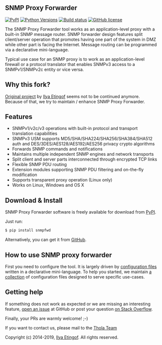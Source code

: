 
SNMP Proxy Forwarder
--------------------

[![PyPI](https://img.shields.io/pypi/v/snmpfwd.svg?maxAge=2592000)](https://pypi.org/project/snmpfwd)
[![Python Versions](https://img.shields.io/pypi/pyversions/snmpfwd.svg)](https://pypi.org/project/snmpfwd/)
[![Build status](https://travis-ci.org/etingof/snmpfwd.svg?branch=master)](https://travis-ci.org/etingof/snmpfwd)
[![GitHub license](https://img.shields.io/badge/license-BSD-blue.svg)](https://raw.githubusercontent.com/etingof/snmpfwd/master/LICENSE.txt)

The SNMP Proxy Forwarder tool works as an application-level proxy with a built-in
SNMP message router. SNMP forwarder design features split client/server operation
that promotes having one part of the system in DMZ while other part is 
facing the Internet. Message routing can be programmed via a declarative
mini-language.

Typical use case for an SNMP proxy is to work as an application-level firewall
or a protocol translator that enables SNMPv3 access to a SNMPv1/SNMPv2c
entity or vice versa.

Why this fork?
--------------
[Original project](https://github.com/etingof/snmpfwd) by [Ilya Etingof](https://github.com/etingof) seems not to be continued anymore.
Because of that, we try to maintain / enhance SNMP Proxy Forwarder.


Features
--------

* SNMPv1/v2c/v3 operations with built-in protocol and transport translation capabilities
* SNMPv3 USM supports MD5/SHA/SHA224/SHA256/SHA384/SHA512 auth and
  DES/3DES/AES128/AES192/AES256 privacy crypto algorithms
* Forwards SNMP commands and notifications
* Maintains multiple independent SNMP engines and network transports
* Split client and server parts interconnected through encrypted TCP links
* Flexible SNMP PDU routing
* Extension modules supporting SNMP PDU filtering and on-the-fly modification
* Supports transparent proxy operation (Linux only)
* Works on Linux, Windows and OS X

Download & Install
------------------

SNMP Proxy Forwarder software is freely available for download from
[PyPI](https://pypi.org/project/snmpfwd).

Just run:

```bash
$ pip install snmpfwd
```

Alternatively, you can get it from [GitHub](https://github.com/etingof/snmpfwd/releases).

How to use SNMP proxy forwarder
-------------------------------

First you need to configure the tool. It is largely driven by
[configuration files](http://snmplabs.com/snmpfwd/configuration/index.html)
written in a declarative mini-language. To help you started, we maintain
[a collection](http://snmplabs.com/snmpfwd/configuration/index.html#examples)
of configuration files designed to serve specific use-cases.

Getting help
------------

If something does not work as expected or we are missing an interesting feature,
[open an issue](https://github.com/etingof/snmpfwd/issues) at GitHub or
post your question [on Stack Overflow](https://stackoverflow.com/questions/ask).

Finally, your PRs are warmly welcome! ;-)

If you want to contact us, please mail to the [Thola Team](mailto:snmplabs@thola.io)

Copyright (c) 2014-2019, [Ilya Etingof](mailto:etingof@gmail.com). All rights reserved.
